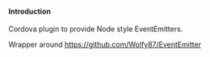 #### Introduction 

Cordova plugin to provide Node style EventEmitters.

Wrapper around https://github.com/Wolfy87/EventEmitter